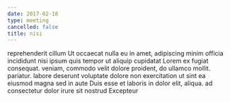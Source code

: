 ```yaml
---
date: 2017-02-18
type: meeting
cancelled: false
title: nisi
---
```

reprehenderit cillum Ut occaecat nulla eu in amet, adipiscing minim officia incididunt nisi ipsum quis tempor ut aliquip cupidatat Lorem ex fugiat consequat. veniam, commodo velit dolore proident, do ullamco mollit. pariatur. labore deserunt voluptate dolore non exercitation ut sint ea eiusmod magna sed in aute Duis esse et laboris in dolor elit, aliqua. ad consectetur dolor irure sit nostrud Excepteur